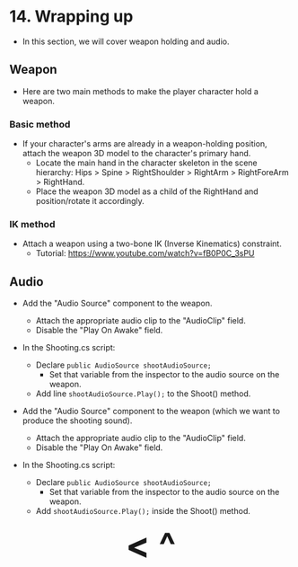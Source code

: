 # 14. Wrapping up
- In this section, we will cover weapon holding and audio.

## Weapon
- Here are two main methods to make the player character hold a weapon.

### Basic method
- If your character's arms are already in a weapon-holding position, attach the weapon 3D model to the character's primary hand.
    - Locate the main hand in the character skeleton in the scene hierarchy: Hips > Spine > RightShoulder > RightArm > RightForeArm > RightHand.
    - Place the weapon 3D model as a child of the RightHand and position/rotate it accordingly.

### IK method
- Attach a weapon using a two-bone IK (Inverse Kinematics) constraint.
    - Tutorial: https://www.youtube.com/watch?v=fB0P0C_3sPU

## Audio
- Add the "Audio Source" component to the weapon.
    - Attach the appropriate audio clip to the "AudioClip" field.
    - Disable the "Play On Awake" field.
- In the Shooting.cs script:
    - Declare `public AudioSource shootAudioSource;`
        - Set that variable from the inspector to the audio source on the weapon.
    - Add line `shootAudioSource.Play();` to the Shoot() method.

- Add the "Audio Source" component to the weapon (which we want to produce the shooting sound).
    - Attach the appropriate audio clip to the "AudioClip" field.
    - Disable the "Play On Awake" field.
- In the Shooting.cs script:
    - Declare `public AudioSource shootAudioSource;`
        - Set that variable from the inspector to the audio source on the weapon.
    - Add `shootAudioSource.Play();` inside the Shoot() method.

<div align="center"><b>
  <a href="13-User-interface.html" style="font-size:64px; text-decoration:none"> < </a>
  <a href="Contents.html" style="font-size:64px; text-decoration:none"> ^ </a>
</b></div>
